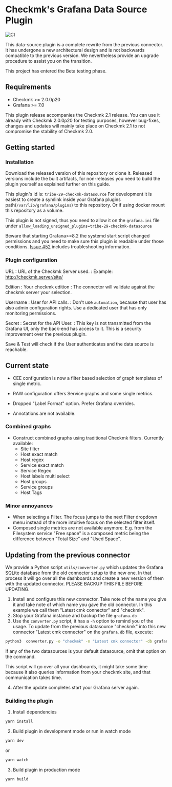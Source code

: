 # Checkmk's Grafana Data Source Plugin

![CI](https://github.com/tribe29/grafana-checkmk-datasource/actions/workflows/node.js.yml/badge.svg)

This data-source plugin is a complete rewrite from the previous connector. It has
undergone a new architectural design and is not backwards compatible to the
previous version. We nevertheless provide an upgrade procedure to assist you on
the transition. 

This project has entered the Beta testing phase.

## Requirements

- Checkmk >= 2.0.0p20
- Grafana >= 7.0

This plugin release accompanies the Checkmk 2.1 release. You can use it already
with Checkmk 2.0.0p20 for testing purposes, however bug-fixes, changes and
updates  will mainly take place on Checkmk 2.1 to not compromise the stability
of Checkmk 2.0.

## Getting started
### Installation

Download the released version of this repository or clone it. Released versions
include the built artifacts, for non-releases you need to build the plugin
yourself as explained further on this guide.

This plugin's id is: `tribe-29-checkmk-datasource`
For development it is easiest to create a symlink inside your Grafana plugins
path(`/var/lib/grafana/plugins`) to this repository. Or if using docker mount
this repository as a volume.

This plugin is not signed, thus you need to allow it on the `grafana.ini` file under
`allow_loading_unsigned_plugins=tribe-29-checkmk-datasource`

Beware that starting Grafana>=8.2 the systemd start script changed permissions
and you need to make sure this plugin is readable under those conditions. [Issue
#52](https://github.com/tribe29/grafana-checkmk-datasource/issues/52#issuecomment-1026917446)
includes troubleshooting information.


### Plugin configuration
URL
: URL of the Checkmk Server used.
: Example: http://checkmk.server/site/

Edition
: Your checkmk edition
: The connector will validate against the checkmk server your selection.

Username
: User for API calls.
: Don't use `automation`, because that user has also admin configuration rights.
  Use a dedicated user that has only monitoring permissions.

Secret
: Secret for the API User.
: This key is not transmitted from the Grafana UI, only the back-end has access
  to it. This is a security improvement over the previous plugin.

Save & Test will check if the User authenticates and the data source is
reachable.

## Current state

- CEE configuration is now a filter based selection of graph templates of single metric.
- RAW configuration offers Service graphs and some single metrics.

- Dropped "Label Format" option. Prefer Grafana overrides.
- Annotations are not available.

### Combined graphs

- Construct combined graphs using traditional Checkmk filters. Currently available:
  - Site filter
  - Host exact match
  - Host regex
  - Service exact match
  - Service Regex
  - Host labels multi select
  - Host groups
  - Service groups
  - Host Tags

### Minor annoyances

- When selecting a Filter. The focus jumps to the next Filter dropdown menu
  instead of the more intuitive focus on the selected filter itself.
- Composed single metrics are not available anymore. E.g. from the Filesystem
  service "Free space" is a composed metric being the difference between "Total
  Size" and "Used Space".

## Updating from the previous connector

We provide a Python script `utils/converter.py` which updates the Grafana
SQLite database from the old connector setup to the new one. In that process it
will go over all the dashboards and create a new version of them with the
updated connector. PLEASE BACKUP THIS FILE BEFORE UPDATING.

1. Install and configure this new connector. Take note of the name you give it
   and take note of which name you gave the old connector. In this example we call them "Latest cmk connector" and "checkmk".
2. Stop your Grafana instance and backup the file `grafana.db`
3. Use the `converter.py` script, it has a `-h` option to remind you of the
   usage. To update from the previous datasource "checkmk" into this new
   connector "Latest cmk connector" on the `grafana.db` file, execute:

```BASH
python3  converter.py -o "checkmk" -n "Latest cmk connector" -db grafana.db
```

If any of the two datasources is your default datasource, omit that option on
the command.

This script will go over all your dashboards, it might take some time because it
also queries information from your checkmk site, and that communication takes
time.

4. After the update completes start your Grafana server again.

### Building the plugin

1. Install dependencies

```BASH
yarn install
```

2. Build plugin in development mode or run in watch mode

```BASH
yarn dev
```

or

```BASH
yarn watch
```

3. Build plugin in production mode

```BASH
yarn build
```


